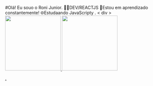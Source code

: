 #Olá! Eu souo  o Roni Junior.
👨‍💻DEV/REACTJS
🚀Estou em aprendizado constantemente!
🌐Estudaando JavaScripty
.
< div >
  <a href="https://github.com/RoniJunior">
  <img height="180em" src="https://github-readme-stats.vercel.app/api?username=RoniJunior&show_icons=true&theme=dark&include_all_commits=true&count_private=true"/>
  <img height="180em" src="https://github-readme-stats.vercel.app/api/top-langs/?username=RoniJunior&layout=compact&langs_count=7&theme=dark"/>
</div>
.
